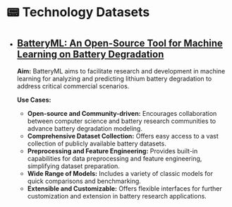 # 📟 Technology Datasets

* ## [BatteryML: An Open-Source Tool for Machine Learning on Battery Degradation](https://github.com/microsoft/BatteryML)

  **Aim:**
  BatteryML aims to facilitate research and development in machine learning for analyzing and predicting lithium battery degradation to address critical commercial scenarios.

  **Use Cases:**


  - **Open-source and Community-driven:** Encourages collaboration between computer science and battery research communities to advance battery degradation modeling.
  - **Comprehensive Dataset Collection:** Offers easy access to a vast collection of publicly available battery datasets.
  - **Preprocessing and Feature Engineering:** Provides built-in capabilities for data preprocessing and feature engineering, simplifying dataset preparation.
  - **Wide Range of Models:** Includes a variety of classic models for quick comparisons and benchmarking.
  - **Extensible and Customizable:** Offers flexible interfaces for further customization and extension in battery research applications.
